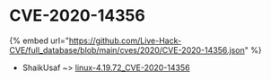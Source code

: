 # CVE-2020-14356
{% embed url="https://github.com/Live-Hack-CVE/full_database/blob/main/cves/2020/CVE-2020-14356.json" %}

* ShaikUsaf ~> [linux-4.19.72_CVE-2020-14356](https://www.alice-snow.ru/2020/database/cve-2020-14356/linux-4.19.72_cve-2020-14356-shaikusaf)